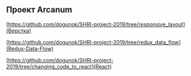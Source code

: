 <h2>Проект Arcanum</h2>

[https://github.com/dogunok/SHRI-project-2019/tree/responsive_layout](Верстка)  <br>

[https://github.com/dogunok/SHRI-project-2019/tree/redux_data_flow](Redux-Data-Flow)  <br>

[https://github.com/dogunok/SHRI-project-2019/tree/changing_code_to_react](React) <br>
